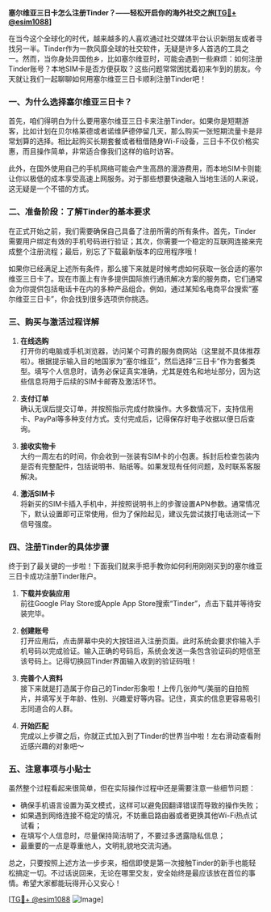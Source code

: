 **塞尔维亚三日卡怎么注册Tinder？——轻松开启你的海外社交之旅[[TG💪+ @esim1088](https://t.me/s/esim1088)]**

在当今这个全球化的时代，越来越多的人喜欢通过社交媒体平台认识新朋友或者寻找另一半。Tinder作为一款风靡全球的社交软件，无疑是许多人首选的工具之一。然而，当你身处异国他乡，比如塞尔维亚时，可能会遇到一些麻烦：如何注册Tinder账号？本地SIM卡是否方便获取？这些问题常常困扰着初来乍到的朋友。今天就让我们一起聊聊如何用塞尔维亚三日卡顺利注册Tinder吧！

### 一、为什么选择塞尔维亚三日卡？

首先，咱们得明白为什么要用塞尔维亚三日卡来注册Tinder。如果你是短期游客，比如计划在贝尔格莱德或者诺维萨德停留几天，那么购买一张短期流量卡是非常划算的选择。相比起购买长期套餐或者租借随身Wi-Fi设备，三日卡不仅价格实惠，而且操作简单，非常适合像我们这样的临时访客。

此外，在国外使用自己的手机网络可能会产生高昂的漫游费用，而本地SIM卡则能让你以极低的成本享受高速上网服务。对于那些想要快速融入当地生活的人来说，这无疑是一个不错的方式。

### 二、准备阶段：了解Tinder的基本要求

在正式开始之前，我们需要确保自己具备了注册所需的所有条件。首先，Tinder需要用户绑定有效的手机号码进行验证；其次，你需要一个稳定的互联网连接来完成整个注册流程；最后，别忘了下载最新版本的应用程序哦！

如果你已经满足上述所有条件，那么接下来就是时候考虑如何获取一张合适的塞尔维亚三日卡了。现在市面上有许多提供国际旅行通讯解决方案的服务商，它们通常会为你提供包括电话卡在内的多种产品组合。例如，通过某知名电商平台搜索“塞尔维亚三日卡”，你会找到很多选项供你挑选。

### 三、购买与激活过程详解

1. **在线选购**  
   打开你的电脑或手机浏览器，访问某个可靠的服务商网站（这里就不具体推荐啦）。根据提示输入目的地国家为“塞尔维亚”，然后选择“三日卡”作为套餐类型。填写个人信息时，请务必保证真实准确，尤其是姓名和地址部分，因为这些信息将用于后续的SIM卡邮寄及激活环节。

2. **支付订单**  
   确认无误后提交订单，并按照指示完成付款操作。大多数情况下，支持信用卡、PayPal等多种支付方式。支付完成后，记得保存好电子收据以便日后查询。

3. **接收实物卡**  
   大约一周左右的时间，你会收到一张装有SIM卡的小包裹。拆封后检查包装内是否有完整配件，包括说明书、贴纸等。如果发现有任何问题，及时联系客服解决。

4. **激活SIM卡**  
   将新买的SIM卡插入手机中，并按照说明书上的步骤设置APN参数。通常情况下，默认设置即可正常使用，但为了保险起见，建议先尝试拨打电话测试一下信号强度。

### 四、注册Tinder的具体步骤

终于到了最关键的一步啦！下面我们就来手把手教你如何利用刚刚买到的塞尔维亚三日卡成功注册Tinder账户。

1. **下载并安装应用**  
   前往Google Play Store或Apple App Store搜索“Tinder”，点击下载并等待安装完毕。

2. **创建账号**  
   打开应用后，点击屏幕中央的大按钮进入注册页面。此时系统会要求你输入手机号码以完成验证。输入正确的号码后，系统会发送一条包含验证码的短信至该号码上。记得切换回Tinder界面输入收到的验证码哦！

3. **完善个人资料**  
   接下来就是打造属于你自己的Tinder形象啦！上传几张帅气/美丽的自拍照片，并填写关于年龄、性别、兴趣爱好等内容。记住，真实的信息更容易吸引志同道合的人群。

4. **开始匹配**  
   完成以上步骤之后，你就正式加入到了Tinder的世界当中啦！左右滑动查看附近感兴趣的对象吧～

### 五、注意事项与小贴士

虽然整个过程看起来很简单，但在实际操作过程中还是需要注意一些细节问题：

- 确保手机语言设置为英文模式，这样可以避免因翻译错误而导致的操作失败；
- 如果遇到网络连接不稳定的情况，不妨重启路由器或者更换其他Wi-Fi热点试试看；
- 在填写个人信息时，尽量保持简洁明了，不要过多透露隐私信息；
- 最重要的一点是尊重他人，文明礼貌地交流沟通。

总之，只要按照上述方法一步步来，相信即使是第一次接触Tinder的新手也能轻松搞定一切。不过话说回来，无论在哪里交友，安全始终是最应该放在首位的事情。希望大家都能玩得开心又安心！

[[TG💪+ @esim1088](https://t.me/s/esim1088) ![Image](https://i.postimg.cc/4NQfJmqS/Snipaste-2025-05-13-00-14-12.png)]